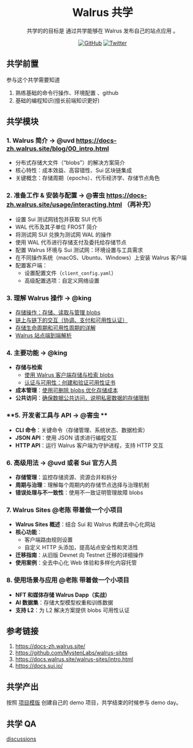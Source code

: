 <div align="center">
  <h1> Walrus 共学 </h1>

 <p>  共学的的目标是 通过共学能够在 Walrus 发布自己的站点应用 。</p>

 <p>
    <a href="https://github.com/CreatorsDAO"><img src="https://badgen.net/badge/icon/github?icon=github&label" alt="GitHub" /></a>
    <a href="https://twitter.com/Labs706"><img src="https://badgen.net/badge/icon/twitter?icon=twitter&label" alt="Twitter" /></a>
  </p>

</div>

## 共学前置

参与这个共学需要知道

1. 熟练基础的命令行操作、环境配置 、github
2. 基础的编程知识(擅长前端知识更好)

## 共学模块

### **1. Walrus 简介  → @uvd**  https://docs-zh.walrus.site/blog/00_intro.html

- 分布式存储大文件（“blobs”）的解决方案简介
- 核心特性：成本效益、高容错性、Sui 区块链集成
- 关键概念：存储周期（epochs）、代币经济学、存储节点角色

### **2. 准备工作 & 安装与配置 → @害虫** https://docs-zh.walrus.site/usage/interacting.html （再补充）

- 设置 Sui 测试网钱包并获取 SUI 代币
- WAL 代币及其子单位 FROST 简介
- 将测试网 SUI 兑换为测试网 WAL 的操作
- 使用 WAL 代币进行存储支付及委托给存储节点
- 配置 Walrus 环境与 Sui 测试网：环境设置与工具需求
- 在不同操作系统（macOS、Ubuntu、Windows）上安装 Walrus 客户端
- 配置客户端：
    - 设置配置文件（`client_config.yaml`）
    - 高级配置选项：自定义网络设置

### **3. 理解 Walrus 操作 → @king**

- [存储操作：存储、读取与管理 blobs](https://docs-zh.walrus.site/dev-guide/dev-operations.html)
- [链上与链下的交互（协调、支付和可用性认证）](https://docs-zh.walrus.site/design/operations-off-chain.html)
- [存储生命周期和可用性周期的详解](https://docs-zh.walrus.site/design/operations-sui.html)
- [Walrus 站点端到端解析](https://docs-zh.walrus.site/walrus-sites/overview.html)

### **4. 主要功能 → @king**

- **存储与检索**
    - [使用 Walrus 客户端存储与检索 blobs](https://docs-zh.walrus.site/design/architecture.html)
    - [认证与可用性：创建和验证可用性证书](https://docs-zh.walrus.site/walrus-sites/authentication.html)
- **成本管理**：[使用可删除 blobs 优化存储成本](https://docs-zh.walrus.site/design/encoding.html)
- **公共访问**：[确保数据公共访问，说明私密数据的存储限制](https://docs-zh.walrus.site/walrus-sites/restrictions.html)

### **5. 开发者工具与 API → @害虫 **

- **CLI 命令**：关键命令（存储管理、系统状态、数据检索）
- **JSON API**：使用 JSON 请求进行编程交互
- **HTTP API**：运行 Walrus 客户端为守护进程，支持 HTTP 交互

### **6. 高级用法 → @uvd 或者 Sui 官方人员**

- **存储管理**：监控存储资源、资源合并和拆分
- **周期与治理**：理解每个周期内的存储节点选择与治理机制
- **错误处理与不一致性**：使用不一致证明管理故障 blobs

### **7. Walrus Sites @老陈 带着做一个小项目**

- **Walrus Sites 概述**：结合 Sui 和 Walrus 构建去中心化网站
- **核心功能**：
    - 客户端路由规则设置
    - 自定义 HTTP 头添加，提高站点安全性和灵活性
- **迁移指南**：从旧版 Devnet 向 Testnet 迁移的详细操作
- **使用案例**：全去中心化 Web 体验和多样化内容托管

### **8. 使用场景与应用 @老陈 带着做一个小项目**

- **NFT 和媒体存储 Walrus Dapp（实战）**
- **AI 数据集**：存储大型模型权重和训练数据
- **支持 L2**：为 L2 解决方案提供 blobs 可用性认证

## 参考链接

1. https://docs-zh.walrus.site/
2. https://github.com/MystenLabs/walrus-sites
3. https://docs.walrus.site/walrus-sites/intro.html
4. https://docs.sui.io/

## 共学产出

按照 [项目模版](https://github.com/orgs/CreatorsDAO/discussions/60) 创建自己的 demo 项目，共学结束的时候参与 demo day。

## 共学 QA

[discussions](https://github.com/orgs/CreatorsDAO/discussions/categories/q-a)
